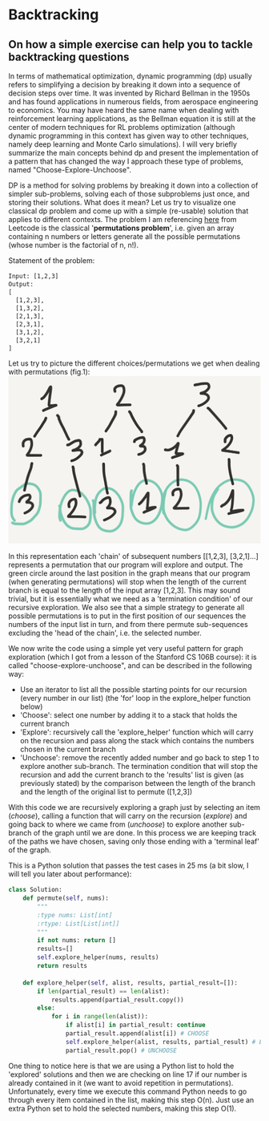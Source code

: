 # Backtracking
## On how a simple exercise can help you to tackle backtracking questions

In terms of mathematical optimization, dynamic programming (dp) usually refers to simplifying a decision by breaking it down into a sequence of decision steps over time. It was invented by Richard Bellman in the 1950s and has found applications in numerous fields, from aerospace engineering to economics.
You may have heard the same name when dealing with reinforcement learning applications, as the Bellman equation it is still at the center of modern techniques for RL problems optimization (although dynamic programming in this context has given way to other techniques, namely deep learning and Monte Carlo simulations).
I will very briefly summarize the main concepts behind dp and present the implementation of a pattern that has changed the way I approach these type of problems, named "Choose-Explore-Unchoose".

DP is a method for solving problems by breaking it down into a collection of simpler sub-problems, solving each of those subproblems just once, and storing their solutions. What does it mean? Let us try to visualize one classical dp problem and come up with a simple (re-usable) solution that applies to different contexts.
The problem I am referencing [here](https://leetcode.com/problems/permutations/description/) from Leetcode is the classical '**permutations problem**', i.e. given an array containing n numbers or letters generate all the possible permutations (whose number is the factorial of n, n!).

Statement of the problem:
```
Input: [1,2,3]
Output:
[
  [1,2,3],
  [1,3,2],
  [2,1,3],
  [2,3,1],
  [3,1,2],
  [3,2,1]
]
```
Let us try to picture the different choices/permutations we get when dealing with permutations (fig.1):
<img src="dp_choose_explore/54692.jpg" alt="Image not found" width="600"/>

In this representation each 'chain' of subsequent numbers [[1,2,3], [3,2,1]...] represents a permutation that our program will explore and output. The green circle around the last position in the graph means that our program (when generating permutations) will stop when the length of the current branch is equal to the length of the input array [1,2,3]. This may sound trivial, but it is essentially what we need as a 'termination condition' of our recursive exploration.
We also see that a simple strategy to generate all possible permutations is to put in the first position of our sequences the numbers of the input list in turn, and from there permute sub-sequences excluding the 'head of the chain', i.e. the selected number.

We now write the code using a simple yet very useful pattern for graph exploration (which I got from a lesson of the Stanford CS 106B course): it is called "choose-explore-unchoose", and can be described in the following way:
- Use an iterator to list all the possible starting points for our recursion (every number in our list) (the 'for' loop in the explore_helper function below)
- 'Choose': select one number by adding it to a stack that holds the current branch 
- 'Explore': recursively call the 'explore_helper' function which will carry on the recursion and pass along the stack which contains the numbers chosen in the current branch
- 'Unchoose': remove the recently added number and go back to step 1 to explore another sub-branch.
The termination condition that will stop the recursion and add the current branch to the 'results' list is given (as previously stated) by the comparison between the length of the branch and the length of the original list to permute ([1,2,3])

With this code we are recursively exploring a graph just by selecting an item (*choose*), calling a function that will carry on the recursion (*explore*) and going back to where we came from (*unchoose*) to explore another sub-branch of the graph until we are done. In this process we are keeping track of the paths we have chosen, saving only those ending with a 'terminal leaf' of the graph.

This is a Python solution that passes the test cases in 25 ms (a bit slow, I will tell you later about performance):
```python
class Solution:
    def permute(self, nums):
        """
        :type nums: List[int]
        :rtype: List[List[int]]
        """
        if not nums: return []
        results=[]
        self.explore_helper(nums, results)
        return results
 
    def explore_helper(self, alist, results, partial_result=[]):
        if len(partial_result) == len(alist):
            results.append(partial_result.copy())
        else:
            for i in range(len(alist)):
                if alist[i] in partial_result: continue
                partial_result.append(alist[i]) # CHOOSE
                self.explore_helper(alist, results, partial_result) # EXPLORE
                partial_result.pop() # UNCHOOSE
```
One thing to notice here is that we are using a Python list to hold the 'explored' solutions and then we are checking on line 17 if our number is already contained in it (we want to avoid repetition in permutations). Unfortunately, every time we execute this command Python needs to go through every item contained in the list, making this step O(n). Just use an extra Python set to hold the selected numbers, making this step O(1).
